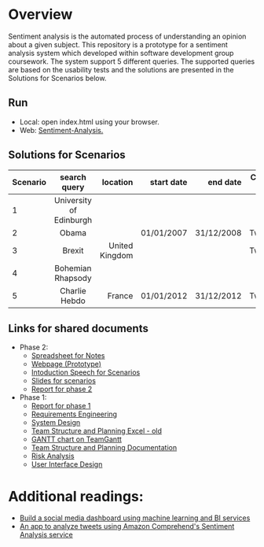 
# Overview
Sentiment analysis is the automated process of understanding an opinion about a given subject. This repository is a prototype for a sentiment analysis system which developed within software development group coursework. The system support 5 different queries. The supported queries are based on the usability tests and the solutions are presented in the Solutions for Scenarios below.

## Run
 * Local: open index.html using your browser.
 * Web: [Sentiment-Analysis.](http://alexiskavroulakis.com/Sentiment-Analysis/)

## Solutions for Scenarios
| Scenario        | search query           | location  | start date| end date |Check box|
| ------------- |:-------------:| -----:|-----:|-----:|-----:|
| 1 | University of Edinburgh | | | | | |
| 2 |  Obama| | 01/01/2007| 31/12/2008|Twitter |
| 3 | Brexit | United Kingdom| | | Twitter |
| 4 | Bohemian Rhapsody | | | | IMDb |
| 5 |  Charlie Hebdo | France|01/01/2012 |31/12/2012 |Twitter | 


## Links for shared documents
* Phase 2:
  * [Spreadsheet for Notes](https://docs.google.com/spreadsheets/d/1NbxiDpBnAFK5i6nSiXF3eeBTan9wrBeycsR6J4SmAK8/edit#gid=0)
  * [Webpage (Prototype)](http://alexiskavroulakis.com/Sentiment-Analysis/)
  * [Intoduction Speech for Scenarios](https://docs.google.com/document/d/1Q_5apw9pUvhXW3SicY4I_Hgv_Nuh_Su67vWB7nNVjR0/edit?usp=sharing)
  * [Slides for scenarios](https://docs.google.com/presentation/d/1K9yt5EzQk232Llxr5TCyLQiv08VM6RHHaRTPINkaktg/edit?usp=sharing)
  * [Report for phase 2](https://www.overleaf.com/3532464358bmcfyfmdfmxk)
* Phase 1:
  * [Report for phase 1](https://www.overleaf.com/4929713254rzkyjvnktgdb)
  * [Requirements Engineering](https://docs.google.com/document/d/1_QbKIdNie3GJXQ5infMYwywUUHN1iwhhs_OY7EZsgTk/edit)
  * [System Design](https://docs.google.com/document/d/1N8sC62DxqVeOEFTCOtHlnEWvM12VgvBTN8HmOk2m9GE/edit?usp=sharing)
  * [Team Structure and Planning Excel - old](https://docs.google.com/spreadsheets/d/1cEJQlFki3ymdUTRwEBbQDcUdAIUed592hiqDsdFRrQ0/edit?usp=sharing)
  * [GANTT chart on TeamGantt](https://prod.teamgantt.com/gantt/schedule/?ids=1465838#&ids=1465838&user=&custom=&company=&hide_completed=false&date_filter=&color_filter=)
  * [Team Structure and Planning Documentation](https://docs.google.com/document/d/1ouhJbn_nc6Yyi8X3EvN3WyT4WNKSTf4paY4keIwIDME/edit?usp=sharing)
  * [Risk Analysis](https://docs.google.com/document/d/11zV_r6II-NUeqCdDrP0cZHHb8t_aZNyOYmYCP7ATwYs/edit#heading=h.ekt7cjy9xwzv)
  * [User Interface Design](https://docs.google.com/document/d/1QDToYyaeqLTdVpkmZtNAWw_MWG5a_u6c2Z9kwnWrwKI/edit?usp=sharing)

# Additional readings:
* [Build a social media dashboard using machine learning and BI services](https://aws.amazon.com/de/blogs/machine-learning/build-a-social-media-dashboard-using-machine-learning-and-bi-services/)
* [An app to analyze tweets using Amazon Comprehend's Sentiment Analysis service](https://github.com/dmuth/twitter-aws-comprehend)

